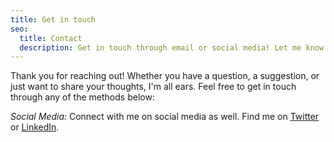 ```yaml
---
title: Get in touch
seo:
  title: Contact
  description: Get in touch through email or social media! Let me know how I can help.
---
```


Thank you for reaching out! Whether you have a question, a suggestion, or just want to share your thoughts, I'm all ears. Feel free to get in touch through any of the methods below:

_Social Media:_
Connect with me on social media as well. Find me on [Twitter](https://twitter.com/rajatpandit) or [LinkedIn](https://www.linkedin.com/in/rajatpandit).

